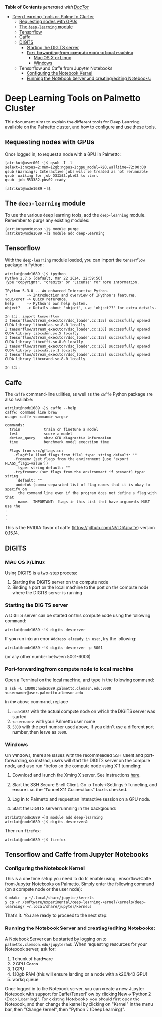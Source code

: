 <!-- START doctoc generated TOC please keep comment here to allow auto update -->
<!-- DON'T EDIT THIS SECTION, INSTEAD RE-RUN doctoc TO UPDATE -->
**Table of Contents**  *generated with [DocToc](https://github.com/thlorenz/doctoc)*

- [Deep Learning Tools on Palmetto Cluster](#deep-learning-tools-on-palmetto-cluster)
  - [Requesting nodes with GPUs](#requesting-nodes-with-gpus)
  - [The `deep-learning` module](#the-deep-learning-module)
  - [Tensorflow](#tensorflow)
  - [Caffe](#caffe)
  - [DIGITS](#digits)
    - [Starting the DIGITS server](#starting-the-digits-server)
    - [Port-forwarding from compute node to local machine](#port-forwarding-from-compute-node-to-local-machine)
      - [Mac OS X or Linux](#mac-os-x-or-linux)
      - [Windows](#windows)
  - [Tensorflow and Caffe from Jupyter Notebooks](#tensorflow-and-caffe-from-jupyter-notebooks)
    - [Configuring the Notebook Kernel](#configuring-the-notebook-kernel)
    - [Running the Notebook Server and creating/editing Notebooks:](#running-the-notebook-server-and-creatingediting-notebooks)

<!-- END doctoc generated TOC please keep comment here to allow auto update -->

# Deep Learning Tools on Palmetto Cluster

This document aims to explain the different
tools for Deep Learning available on the Palmetto
cluster, and how to configure and use these tools.

## Requesting nodes with GPUs

Once logged in,
to request a node with a GPU in Palmetto:

~~~
[atrikut@user001 ~]$ qsub -I -l select=1:ncpus=2:mem=12gb:ngpus=1:gpu_model=k20,walltime=72:00:00
qsub (Warning): Interactive jobs will be treated as not rerunnable
qsub: waiting for job 553382.pbs02 to start
qsub: job 553382.pbs02 ready

[atrikut@node1689 ~]$
~~~

## The `deep-learning` module

To use the various deep learning tools, add the `deep-learning` module.
Remember to purge any existing modules:

~~~
[atrikut@node1689 ~]$ module purge
[atrikut@node1689 ~]$ module add deep-learning
~~~

## Tensorflow

With the `deep-learning` module loaded,
you can import the `tensorflow` package in Python:

~~~
atrikut@node1689 ~]$ ipython
Python 2.7.6 (default, Mar 22 2014, 22:59:56)
Type "copyright", "credits" or "license" for more information.

IPython 5.3.0 -- An enhanced Interactive Python.
?         -> Introduction and overview of IPython's features.
%quickref -> Quick reference.
help      -> Python's own help system.
object?   -> Details about 'object', use 'object??' for extra details.

In [1]: import tensorflow
I tensorflow/stream_executor/dso_loader.cc:135] successfully opened CUDA library libcublas.so.8.0 locally
I tensorflow/stream_executor/dso_loader.cc:135] successfully opened CUDA library libcudnn.so.5 locally
I tensorflow/stream_executor/dso_loader.cc:135] successfully opened CUDA library libcufft.so.8.0 locally
I tensorflow/stream_executor/dso_loader.cc:135] successfully opened CUDA library libcuda.so.1 locally
I tensorflow/stream_executor/dso_loader.cc:135] successfully opened CUDA library libcurand.so.8.0 locally

In [2]:
~~~

## Caffe

The `caffe` command-line utilities, as well
as the `caffe` Python package are also available:

~~~
atrikut@node1689 ~]$ caffe --help
caffe: command line brew
usage: caffe <command> <args>

commands:
  train           train or finetune a model
  test            score a model
  device_query    show GPU diagnostic information
  time            benchmark model execution time

  Flags from src/gflags.cc:
    -flagfile (load flags from file) type: string default: ""
    -fromenv (set flags from the environment [use 'export FLAGS_flag1=value'])
      type: string default: ""
    -tryfromenv (set flags from the environment if present) type: string
      default: ""
    -undefok (comma-separated list of flag names that it is okay to specify on
      the command line even if the program does not define a flag with that
      name.  IMPORTANT: flags in this list that have arguments MUST use the
.
.
.
~~~

This is the NVIDIA flavor of caffe (https://github.com/NVIDIA/caffe) version 0.15.14.

## DIGITS

### MAC OS X/Linux

Using DIGITS is a two-step process:

1. Starting the DIGITS server on the compute node
2. Binding a port on the local machine to the port on the compute node where the DIGITS server is running

### Starting the DIGITS server

A DIGITS server can be started on this compute node using the following command:

~~~
atrikut@node1689 ~]$ digits-devserver
~~~

If you run into an error `Address already in use:`, try the following:

~~~
atrikut@node1689 ~]$ digits-devserver -p 5001
~~~

(or any other number between 5001-6000)

### Port-forwarding from compute node to local machine

Open a Terminal on the local machine,
and type in the following command:

~~~
$ ssh -L 10000:node1689.palmetto.clemson.edu:5000 <username>@user.palmetto.clemson.edu
~~~

In the above command, replace

1. `node1689` with the actual compute node on which the DIGITS server was started
2. `<username`> with your Palmetto user name
3. `5000` with the port number used above. If you didn't use a different port number,
then leave as `5000`.

### Windows

On Windows, there are issues with the recommended SSH Client and port-forwarding,
so instead, users will start the DIGITS server on the compute node,
and also run Firefox on the compute node using X11 tunneling:

1. Download and launch the Xming X server. See instructions
[here](https://www.palmetto.clemson.edu/palmetto/beta/pages/userguide/howtos/run_graphical_applications.html).

2. Start the SSH Secure Shell Client. Go to Tools->Settings->Tunneling,
and ensure that the "Tunnel X11 Connections" box is checked.

3. Log in to Palmetto and request an interactive session on a GPU node.

4. Start the DIGITS server runnning in the background:

~~~
atrikut@node1689 ~]$ module add deep-learning
atrikut@node1689 ~]$ digits-devserver&
~~~

Then run `firefox`:

~~~
atrikut@node1689 ~]$ firefox
~~~

## Tensorflow and Caffe from Jupyter Notebooks

### Configuring the Notebook Kernel

This is a one time setup you need to do to enable using Tensorflow/Caffe
from Jupyter Notebooks on Palmetto. Simply enter the following command
(on a compute node or the user node):

~~~
$ mkdir -p ~/.local/share/jupyter/kernels
$ cp -r /software/experimental/deep-learning-kernel/kernels/deep-learning/ ~/.local/share/jupyter/kernels
~~~

That's it. You are ready to proceed to the next step:

### Running the Notebook Server and creating/editing Notebooks:

A Notebook Server can be started by logging on to `palmetto.clemson.edu/jupyterhub`.
When requesting resources for your Notebook server, ask for:

1. 1 chunk of hardware
1. 2 CPU Cores
1. 1 GPU
1. 120gb RAM (this will ensure landing on a node with a k20/k40 GPU)
1. workq queue

Once logged in to the Notebook server,
you can create a new Jupyter Notebook with support for Caffe/TensorFlow
by clicking New->"Python 2 (Deep Learning)".
For existing Notebooks, you should first open the Notebook,
and then change the kernel
by clicking on "Kernel" in the menu bar, then "Change kernel",
then "Python 2 (Deep Learning)".
